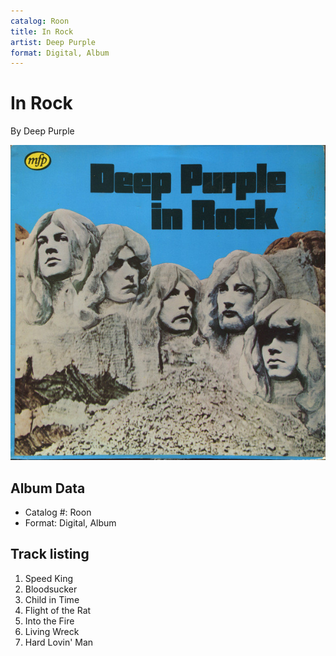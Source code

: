 ```yaml
---
catalog: Roon
title: In Rock
artist: Deep Purple
format: Digital, Album
---
```


# In Rock

By Deep Purple

![](../../assets/albumcovers/Deep_Purple-In_Rock.png)

## Album Data

- Catalog #: Roon
- Format: Digital, Album


## Track listing


1. Speed King
2. Bloodsucker
3. Child in Time
4. Flight of the Rat
5. Into the Fire
6. Living Wreck
7. Hard Lovin' Man

